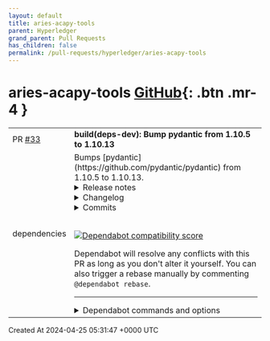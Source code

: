 ```yaml
---
layout: default
title: aries-acapy-tools
parent: Hyperledger
grand_parent: Pull Requests
has_children: false
permalink: /pull-requests/hyperledger/aries-acapy-tools
---
```


# aries-acapy-tools <span class="fs-3 right-align">[GitHub](https://github.com/hyperledger/aries-acapy-tools){: .btn .mr-4 }</span>


<div>
    <table>
        <tr>
            <td>
                PR <a href="https://github.com/hyperledger/aries-acapy-tools/pull/33" class=".btn">#33</a>
            </td>
            <td>
                <b>
                    build(deps-dev): Bump pydantic from 1.10.5 to 1.10.13
                </b>
            </td>
        </tr>
        <tr>
            <td>
                <span class="chip">dependencies</span>
            </td>
            <td>
                Bumps [pydantic](https://github.com/pydantic/pydantic) from 1.10.5 to 1.10.13.
<details>
<summary>Release notes</summary>
<p><em>Sourced from <a href="https://github.com/pydantic/pydantic/releases">pydantic's releases</a>.</em></p>
<blockquote>
<h2>V1.10.13 2023-09-27</h2>
<h2>What's Changed</h2>
<ul>
<li>Update pip commands to install 1.10 by <a href="https://github.com/chbndrhnns"><code>@​chbndrhnns</code></a> in <a href="https://redirect.github.com/pydantic/pydantic/pull/6930">pydantic/pydantic#6930</a></li>
<li>Make the v1 mypy plugin work with both v1 and v2 by <a href="https://github.com/dmontagu"><code>@​dmontagu</code></a> in <a href="https://redirect.github.com/pydantic/pydantic/pull/6920">pydantic/pydantic#6920</a></li>
<li>[Backport] Add max length check to <code>validate_email</code> by <a href="https://github.com/hramezani"><code>@​hramezani</code></a> in <a href="https://redirect.github.com/pydantic/pydantic/pull/7673">pydantic/pydantic#7673</a></li>
</ul>
<p><strong>Full Changelog</strong>: <a href="https://github.com/pydantic/pydantic/compare/v1.10.12...v1.10.13">https://github.com/pydantic/pydantic/compare/v1.10.12...v1.10.13</a></p>
<h2>V1.10.12</h2>
<h2>What's Changed</h2>
<ul>
<li>Deque's maxlen property dropped on V1 validation by <a href="https://github.com/maciekglowka"><code>@​maciekglowka</code></a> in <a href="https://redirect.github.com/pydantic/pydantic/pull/6586">pydantic/pydantic#6586</a></li>
<li>Prepare release 1.10.12 by <a href="https://github.com/hramezani"><code>@​hramezani</code></a> in <a href="https://redirect.github.com/pydantic/pydantic/pull/6825">pydantic/pydantic#6825</a></li>
</ul>
<h2>New Contributors</h2>
<ul>
<li><a href="https://github.com/maciekglowka"><code>@​maciekglowka</code></a> made their first contribution in <a href="https://redirect.github.com/pydantic/pydantic/pull/6586">pydantic/pydantic#6586</a></li>
</ul>
<p><strong>Full Changelog</strong>: <a href="https://github.com/pydantic/pydantic/compare/v1.10.11...v1.10.12">https://github.com/pydantic/pydantic/compare/v1.10.11...v1.10.12</a></p>
<h2>V1.10.11</h2>
<h2>What's Changed</h2>
<ul>
<li>Fix import of create_model in tools.py by <a href="https://github.com/SharathHuddar"><code>@​SharathHuddar</code></a> in <a href="https://redirect.github.com/pydantic/pydantic/pull/6364">pydantic/pydantic#6364</a></li>
<li>Prepare for 1.10.11 by <a href="https://github.com/hramezani"><code>@​hramezani</code></a> in <a href="https://redirect.github.com/pydantic/pydantic/pull/6420">pydantic/pydantic#6420</a></li>
</ul>
<h2>New Contributors</h2>
<ul>
<li><a href="https://github.com/SharathHuddar"><code>@​SharathHuddar</code></a> made their first contribution in <a href="https://redirect.github.com/pydantic/pydantic/pull/6364">pydantic/pydantic#6364</a></li>
</ul>
<p><strong>Full Changelog</strong>: <a href="https://github.com/pydantic/pydantic/compare/v1.10.10...v1.10.11">https://github.com/pydantic/pydantic/compare/v1.10.10...v1.10.11</a></p>
<h2>V1.10.10</h2>
<h2>What's Changed</h2>
<ul>
<li>Fix racy doctests by <a href="https://github.com/K900"><code>@​K900</code></a> in <a href="https://redirect.github.com/pydantic/pydantic/pull/6103">pydantic/pydantic#6103</a></li>
<li>✅ Update FastAPI test script by <a href="https://github.com/Kludex"><code>@​Kludex</code></a> in <a href="https://redirect.github.com/pydantic/pydantic/pull/6117">pydantic/pydantic#6117</a></li>
<li>add roadmap to annoucement by <a href="https://github.com/samuelcolvin"><code>@​samuelcolvin</code></a> in <a href="https://redirect.github.com/pydantic/pydantic/pull/6120">pydantic/pydantic#6120</a></li>
<li>Fixed literal validator errors for unhashable values by <a href="https://github.com/markus1978"><code>@​markus1978</code></a> in <a href="https://redirect.github.com/pydantic/pydantic/pull/6194">pydantic/pydantic#6194</a></li>
<li>Bug fix for forward refs in generics by <a href="https://github.com/mark-todd"><code>@​mark-todd</code></a> in <a href="https://redirect.github.com/pydantic/pydantic/pull/6157">pydantic/pydantic#6157</a></li>
<li>Add Pydantic <code>Json</code> field support to settings management by <a href="https://github.com/hramezani"><code>@​hramezani</code></a> in <a href="https://redirect.github.com/pydantic/pydantic/pull/6250">pydantic/pydantic#6250</a></li>
</ul>
<h2>New Contributors</h2>
<ul>
<li><a href="https://github.com/K900"><code>@​K900</code></a> made their first contribution in <a href="https://redirect.github.com/pydantic/pydantic/pull/6103">pydantic/pydantic#6103</a></li>
<li><a href="https://github.com/markus1978"><code>@​markus1978</code></a> made their first contribution in <a href="https://redirect.github.com/pydantic/pydantic/pull/6194">pydantic/pydantic#6194</a></li>
</ul>
<p><strong>Full Changelog</strong>: <a href="https://github.com/pydantic/pydantic/compare/v1.10.9...v1.10.10">https://github.com/pydantic/pydantic/compare/v1.10.9...v1.10.10</a></p>
<h2>V1.10.9</h2>
<h2>What's Changed</h2>
<ul>
<li>Add Pydantic classifier by <a href="https://github.com/hramezani"><code>@​hramezani</code></a> in <a href="https://redirect.github.com/pydantic/pydantic/pull/5847">pydantic/pydantic#5847</a></li>
<li>📌 Use Cython &lt; v3 by <a href="https://github.com/lig"><code>@​lig</code></a> in <a href="https://redirect.github.com/pydantic/pydantic/pull/5845">pydantic/pydantic#5845</a></li>
<li>[cherry-pick] Fix mypy plugin for 1.4.0 (<a href="https://redirect.github.com/pydantic/pydantic/issues/5927">#5927</a>) by <a href="https://github.com/cdce8p"><code>@​cdce8p</code></a> in <a href="https://redirect.github.com/pydantic/pydantic/pull/5928">pydantic/pydantic#5928</a></li>
<li>Add future and past date hypothesis strategies by <a href="https://github.com/bschoenmaeckers"><code>@​bschoenmaeckers</code></a> in <a href="https://redirect.github.com/pydantic/pydantic/pull/5850">pydantic/pydantic#5850</a></li>
</ul>
<!-- raw HTML omitted -->
</blockquote>
<p>... (truncated)</p>
</details>
<details>
<summary>Changelog</summary>
<p><em>Sourced from <a href="https://github.com/pydantic/pydantic/blob/main/HISTORY.md">pydantic's changelog</a>.</em></p>
<blockquote>
<h2>v1.10.13 (2023-09-27)</h2>
<ul>
<li>Fix: Add max length check to <code>pydantic.validate_email</code>, <a href="https://redirect.github.com/pydantic/pydantic/issues/7673">#7673</a> by <a href="https://github.com/hramezani"><code>@​hramezani</code></a></li>
<li>Docs: Fix pip commands to install v1, <a href="https://redirect.github.com/pydantic/pydantic/issues/6930">#6930</a> by <a href="https://github.com/chbndrhnns"><code>@​chbndrhnns</code></a></li>
</ul>
<h2>v1.10.12 (2023-07-24)</h2>
<ul>
<li>Fixes the <code>maxlen</code> property being dropped on <code>deque</code> validation. Happened only if the deque item has been typed. Changes the <code>_validate_sequence_like</code> func, <a href="https://redirect.github.com/pydantic/pydantic/pull/6581">#6581</a> by <a href="https://github.com/maciekglowka"><code>@​maciekglowka</code></a></li>
</ul>
<h2>v1.10.11 (2023-07-04)</h2>
<ul>
<li>Importing create_model in tools.py through relative path instead of absolute path - so that it doesn't import V2 code when copied over to V2 branch, <a href="https://redirect.github.com/pydantic/pydantic/pull/6361">#6361</a> by <a href="https://github.com/SharathHuddar"><code>@​SharathHuddar</code></a></li>
</ul>
<h2>v1.10.10 (2023-06-30)</h2>
<ul>
<li>Add Pydantic <code>Json</code> field support to settings management, <a href="https://redirect.github.com/pydantic/pydantic/pull/6250">#6250</a> by <a href="https://github.com/hramezani"><code>@​hramezani</code></a></li>
<li>Fixed literal validator errors for unhashable values, <a href="https://redirect.github.com/pydantic/pydantic/pull/6188">#6188</a> by <a href="https://github.com/markus1978"><code>@​markus1978</code></a></li>
<li>Fixed bug with generics receiving forward refs, <a href="https://redirect.github.com/pydantic/pydantic/pull/6130">#6130</a> by <a href="https://github.com/mark-todd"><code>@​mark-todd</code></a></li>
<li>Update install method of FastAPI for internal tests in CI, <a href="https://redirect.github.com/pydantic/pydantic/pull/6117">#6117</a> by <a href="https://github.com/Kludex"><code>@​Kludex</code></a></li>
</ul>
<h2>v1.10.9 (2023-06-07)</h2>
<ul>
<li>Fix trailing zeros not ignored in Decimal validation, <a href="https://redirect.github.com/pydantic/pydantic/pull/5968">#5968</a> by <a href="https://github.com/hramezani"><code>@​hramezani</code></a></li>
<li>Fix mypy plugin for v1.4.0, <a href="https://redirect.github.com/pydantic/pydantic/pull/5928">#5928</a> by <a href="https://github.com/cdce8p"><code>@​cdce8p</code></a></li>
<li>Add future and past date hypothesis strategies, <a href="https://redirect.github.com/pydantic/pydantic/pull/5850">#5850</a> by <a href="https://github.com/bschoenmaeckers"><code>@​bschoenmaeckers</code></a></li>
<li>Discourage usage of Cython 3 with Pydantic 1.x, <a href="https://redirect.github.com/pydantic/pydantic/pull/5845">#5845</a> by <a href="https://github.com/lig"><code>@​lig</code></a></li>
</ul>
<h2>v1.10.8 (2023-05-23)</h2>
<ul>
<li>Fix a bug in <code>Literal</code> usage with <code>typing-extension==4.6.0</code>, <a href="https://redirect.github.com/pydantic/pydantic/pull/5826">#5826</a> by <a href="https://github.com/hramezani"><code>@​hramezani</code></a></li>
<li>This solves the (closed) issue <a href="https://redirect.github.com/pydantic/pydantic/pull/3849">#3849</a> where aliased fields that use discriminated union fail to validate when the data contains the non-aliased field name, <a href="https://redirect.github.com/pydantic/pydantic/pull/5736">#5736</a> by <a href="https://github.com/benwah"><code>@​benwah</code></a></li>
<li>Update email-validator dependency to &gt;=2.0.0post2, <a href="https://redirect.github.com/pydantic/pydantic/pull/5627">#5627</a> by <a href="https://github.com/adriangb"><code>@​adriangb</code></a></li>
<li>update <code>AnyClassMethod</code> for changes in <a href="https://redirect.github.com/python/typeshed/issues/9771">python/typeshed#9771</a>, <a href="https://redirect.github.com/pydantic/pydantic/pull/5505">#5505</a> by <a href="https://github.com/ITProKyle"><code>@​ITProKyle</code></a></li>
</ul>
<h2>v1.10.7 (2023-03-22)</h2>
<ul>
<li>Fix creating schema from model using <code>ConstrainedStr</code> with <code>regex</code> as dict key, <a href="https://redirect.github.com/pydantic/pydantic/pull/5223">#5223</a> by <a href="https://github.com/matejetz"><code>@​matejetz</code></a></li>
<li>Address bug in mypy plugin caused by explicit_package_bases=True, <a href="https://redirect.github.com/pydantic/pydantic/pull/5191">#5191</a> by <a href="https://github.com/dmontagu"><code>@​dmontagu</code></a></li>
<li>Add implicit defaults in the mypy plugin for Field with no default argument, <a href="https://redirect.github.com/pydantic/pydantic/pull/5190">#5190</a> by <a href="https://github.com/dmontagu"><code>@​dmontagu</code></a></li>
<li>Fix schema generated for Enum values used as Literals in discriminated unions, <a href="https://redirect.github.com/pydantic/pydantic/pull/5188">#5188</a> by <a href="https://github.com/javibookline"><code>@​javibookline</code></a></li>
<li>Fix mypy failures caused by the pydantic mypy plugin when users define <code>from_orm</code> in their own classes, <a href="https://redirect.github.com/pydantic/pydantic/pull/5187">#5187</a> by <a href="https://github.com/dmontagu"><code>@​dmontagu</code></a></li>
<li>Fix <code>InitVar</code> usage with pydantic dataclasses, mypy version <code>1.1.1</code> and the custom mypy plugin, <a href="https://redirect.github.com/pydantic/pydantic/pull/5162">#5162</a> by <a href="https://github.com/cdce8p"><code>@​cdce8p</code></a></li>
</ul>
<h2>v1.10.6 (2023-03-08)</h2>
<ul>
<li>Implement logic to support creating validators from non standard callables by using defaults to identify them and unwrapping <code>functools.partial</code> and <code>functools.partialmethod</code> when checking the signature, <a href="https://redirect.github.com/pydantic/pydantic/pull/5126">#5126</a> by <a href="https://github.com/JensHeinrich"><code>@​JensHeinrich</code></a></li>
<li>Fix mypy plugin for v1.1.1, and fix <code>dataclass_transform</code> decorator for pydantic dataclasses, <a href="https://redirect.github.com/pydantic/pydantic/pull/5111">#5111</a> by <a href="https://github.com/cdce8p"><code>@​cdce8p</code></a></li>
<li>Raise <code>ValidationError</code>, not <code>ConfigError</code>, when a discriminator value is unhashable, <a href="https://redirect.github.com/pydantic/pydantic/pull/4773">#4773</a> by <a href="https://github.com/kurtmckee"><code>@​kurtmckee</code></a></li>
</ul>
</blockquote>
</details>
<details>
<summary>Commits</summary>
<ul>
<li><a href="https://github.com/pydantic/pydantic/commit/8822578619bf8d0bb754b1cf7a2a905b50240d01"><code>8822578</code></a> Prepare release 1.10.13 (<a href="https://redirect.github.com/pydantic/pydantic/issues/7674">#7674</a>)</li>
<li><a href="https://github.com/pydantic/pydantic/commit/59d8f38fd6220e3917c53785dbc70317d6f8e631"><code>59d8f38</code></a> [Backport] Add max length check to <code>validate_email</code> (<a href="https://redirect.github.com/pydantic/pydantic/issues/7673">#7673</a>)</li>
<li><a href="https://github.com/pydantic/pydantic/commit/69b92b547f7f268f7914d3346b57c59a0d550e42"><code>69b92b5</code></a> Make the v1 mypy plugin work with both v1 and v2 (<a href="https://redirect.github.com/pydantic/pydantic/issues/6920">#6920</a>)</li>
<li><a href="https://github.com/pydantic/pydantic/commit/87bf41755fe59082abf8352a2cf8c2889ee0849f"><code>87bf417</code></a> Update pip commands to install 1.10 (<a href="https://redirect.github.com/pydantic/pydantic/issues/6930">#6930</a>)</li>
<li><a href="https://github.com/pydantic/pydantic/commit/d9c2af3a701ca982945a590de1a1da98b3fb4003"><code>d9c2af3</code></a> Prepare release 1.10.12 (<a href="https://redirect.github.com/pydantic/pydantic/issues/6825">#6825</a>)</li>
<li><a href="https://github.com/pydantic/pydantic/commit/2aaddf6d692a6a467a401fae5840435c5459aa1b"><code>2aaddf6</code></a> Deque's maxlen property dropped on V1 validation (<a href="https://redirect.github.com/pydantic/pydantic/issues/6586">#6586</a>)</li>
<li><a href="https://github.com/pydantic/pydantic/commit/15c82d978d9e3b3893f00982b9e0c5c8d5c7821d"><code>15c82d9</code></a> Prepare for 1.10.11 (<a href="https://redirect.github.com/pydantic/pydantic/issues/6420">#6420</a>)</li>
<li><a href="https://github.com/pydantic/pydantic/commit/8750c37a553f5107562722605369fcd2cb7cdaa3"><code>8750c37</code></a> no longer tag docs release as latest</li>
<li><a href="https://github.com/pydantic/pydantic/commit/2c0e2a6d8a961ce320915302caadbb31cc565983"><code>2c0e2a6</code></a> Fix import of create_model in tools.py (<a href="https://redirect.github.com/pydantic/pydantic/issues/6364">#6364</a>)</li>
<li><a href="https://github.com/pydantic/pydantic/commit/0e8a387d6752dd859676da53298601ccae6a23a7"><code>0e8a387</code></a> Prepare for 1.10.10 (<a href="https://redirect.github.com/pydantic/pydantic/issues/6308">#6308</a>)</li>
<li>Additional commits viewable in <a href="https://github.com/pydantic/pydantic/compare/v1.10.5...v1.10.13">compare view</a></li>
</ul>
</details>
<br />


[![Dependabot compatibility score](https://dependabot-badges.githubapp.com/badges/compatibility_score?dependency-name=pydantic&package-manager=pip&previous-version=1.10.5&new-version=1.10.13)](https://docs.github.com/en/github/managing-security-vulnerabilities/about-dependabot-security-updates#about-compatibility-scores)

Dependabot will resolve any conflicts with this PR as long as you don't alter it yourself. You can also trigger a rebase manually by commenting `@dependabot rebase`.

[//]: # (dependabot-automerge-start)
[//]: # (dependabot-automerge-end)

---

<details>
<summary>Dependabot commands and options</summary>
<br />

You can trigger Dependabot actions by commenting on this PR:
- `@dependabot rebase` will rebase this PR
- `@dependabot recreate` will recreate this PR, overwriting any edits that have been made to it
- `@dependabot merge` will merge this PR after your CI passes on it
- `@dependabot squash and merge` will squash and merge this PR after your CI passes on it
- `@dependabot cancel merge` will cancel a previously requested merge and block automerging
- `@dependabot reopen` will reopen this PR if it is closed
- `@dependabot close` will close this PR and stop Dependabot recreating it. You can achieve the same result by closing it manually
- `@dependabot show <dependency name> ignore conditions` will show all of the ignore conditions of the specified dependency
- `@dependabot ignore this major version` will close this PR and stop Dependabot creating any more for this major version (unless you reopen the PR or upgrade to it yourself)
- `@dependabot ignore this minor version` will close this PR and stop Dependabot creating any more for this minor version (unless you reopen the PR or upgrade to it yourself)
- `@dependabot ignore this dependency` will close this PR and stop Dependabot creating any more for this dependency (unless you reopen the PR or upgrade to it yourself)
You can disable automated security fix PRs for this repo from the [Security Alerts page](https://github.com/hyperledger/aries-acapy-tools/network/alerts).

</details>
            </td>
        </tr>
    </table>
    <div class="right-align">
        Created At 2024-04-25 05:31:47 +0000 UTC
    </div>
</div>


